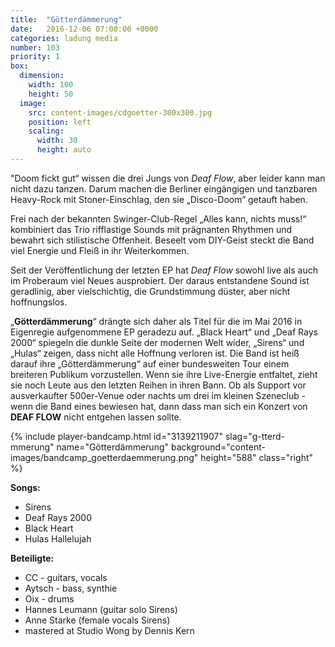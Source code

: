 ```yaml
---
title:  "Götterdämmerung"
date:   2016-12-06 07:00:00 +0000
categories: ladung media
number: 103
priority: 1
box:
  dimension:
    width: 100
    height: 50
  image:
    src: content-images/cdgoetter-300x300.jpg
    position: left
    scaling:
      width: 30
      height: auto
---
```


"Doom fickt gut“ wissen die drei Jungs von _Deaf Flow_, aber leider kann man nicht dazu tanzen. Darum machen die Berliner eingängigen und tanzbaren Heavy-Rock mit Stoner-Einschlag, den sie „Disco-Doom“ getauft haben.

Frei nach der bekannten Swinger-Club-Regel „Alles kann, nichts muss!“ kombiniert das Trio rifflastige Sounds mit prägnanten Rhythmen und bewahrt sich stilistische Offenheit. Beseelt vom DIY-Geist steckt die Band viel Energie und Fleiß in ihr Weiterkommen.

Seit der Veröffentlichung der letzten EP hat _Deaf Flow_ sowohl live als auch im Proberaum viel Neues ausprobiert. Der daraus entstandene Sound ist geradlinig, aber vielschichtig, die Grundstimmung düster, aber nicht hoffnungslos.

„**Götterdämmerung**“ drängte sich daher als Titel für die im Mai 2016 in Eigenregie aufgenommene EP geradezu auf. „Black Heart“ und „Deaf Rays 2000“ spiegeln die dunkle Seite der modernen Welt wider, „Sirens“ und „Hulas“ zeigen, dass nicht alle Hoffnung verloren ist. Die Band ist heiß darauf ihre „Götterdämmerung“ auf einer bundesweiten Tour einem breiteren Publikum vorzustellen. Wenn sie ihre Live-Energie entfaltet, zieht sie noch Leute aus den letzten Reihen in ihren Bann. Ob als Support vor ausverkaufter 500er-Venue oder nachts um drei im kleinen Szeneclub - wenn die Band eines bewiesen hat, dann dass man sich ein Konzert von **DEAF FLOW** nicht entgehen lassen sollte.

{% include player-bandcamp.html
  id="3139211907"
  slag="g-tterd-mmerung"
  name="Götterdämmerung"
  background="content-images/bandcamp_goetterdaemmerung.png"
  height="588"
  class="right" %}

**Songs:**
* Sirens
* Deaf Rays 2000
* Black Heart
* Hulas Hallelujah

**Beteiligte:**
* CC - guitars, vocals
* Aytsch - bass, synthie
* Oix - drums
* Hannes Leumann (guitar solo Sirens)
* Anne Starke (female vocals Sirens)
* mastered at Studio Wong by Dennis Kern